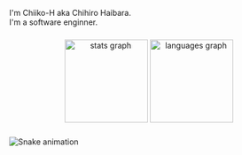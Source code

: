<p align="left">I'm Chiiko-H aka Chihiro Haibara.<br>I'm a software enginner.</p>

###

<div align="center">
  <img src="https://github-readme-stats.vercel.app/api?username=Chiiko-H&hide_title=false&hide_rank=false&show_icons=true&include_all_commits=true&count_private=true&disable_animations=false&theme=dracula&locale=en&hide_border=false&order=1" height="150" alt="stats graph"  />
  <img src="https://github-readme-stats.vercel.app/api/top-langs?username=Chiiko-H&locale=en&hide_title=false&layout=compact&card_width=320&langs_count=5&theme=dracula&hide_border=false&order=2" height="150" alt="languages graph"  />
</div>

###

<img src="https://raw.githubusercontent.com/Chiiko-H/Chiiko-H/output/snake.svg" alt="Snake animation" />

###
